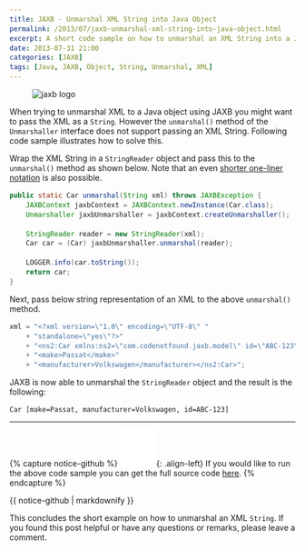 ```yaml
---
title: JAXB - Unmarshal XML String into Java Object
permalink: /2013/07/jaxb-unmarshal-xml-string-into-java-object.html
excerpt: A short code sample on how to unmarshal an XML String into a Java Object using JAXB.
date: 2013-07-31 21:00
categories: [JAXB]
tags: [Java, JAXB, Object, String, Unmarshal, XML]
---
```


<figure>
    <img src="{{ site.url }}/assets/images/logos/jaxb-logo.png" alt="jaxb logo" class="logo">
</figure>

When trying to unmarshal XML to a Java object using JAXB you might want to pass the XML as a `String`. However the `unmarshal()` method of the `Unmarshaller` interface does not support passing an XML String. Following code sample illustrates how to solve this.

Wrap the XML String in a `StringReader` object and pass this to the `unmarshal()` method as shown below. Note that an even [shorter one-liner notation](http://stackoverflow.com/a/9794300/4201470)  is also possible.

``` java
public static Car unmarshal(String xml) throws JAXBException {
    JAXBContext jaxbContext = JAXBContext.newInstance(Car.class);
    Unmarshaller jaxbUnmarshaller = jaxbContext.createUnmarshaller();

    StringReader reader = new StringReader(xml);
    Car car = (Car) jaxbUnmarshaller.unmarshal(reader);

    LOGGER.info(car.toString());
    return car;
}
```

Next, pass below string representation of an XML to the above `unmarshal()` method.

``` java
xml = "<?xml version=\"1.0\" encoding=\"UTF-8\" "
    + "standalone=\"yes\"?>"
    + "<ns2:Car xmlns:ns2=\"com.codenotfound.jaxb.model\" id=\"ABC-123\">"
    + "<make>Passat</make>"
    + "<manufacturer>Volkswagen</manufacturer></ns2:Car>";
```

JAXB is now able to unmarshal the `StringReader` object and the result is the following:

``` plaintext
Car [make=Passat, manufacturer=Volkswagen, id=ABC-123]
```

---

{% capture notice-github %}
![github mark](/assets/images/logos/github-mark.png){: .align-left}
If you would like to run the above code sample you can get the full source code [here](https://github.com/code-not-found/jaxb/tree/master/jaxb-unmarshal-string).
{% endcapture %}
<div class="notice--info">{{ notice-github | markdownify }}</div>

This concludes the short example on how to unmarshal an XML `String`. If you found this post helpful or have any questions or remarks, please leave a comment.